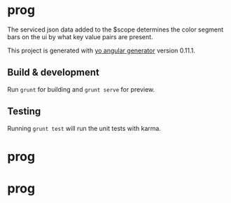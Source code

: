 # prog

The serviced json data added to the $scope determines the color segment bars on the ui by what key value pairs are present.

This project is generated with [yo angular generator](https://github.com/yeoman/generator-angular)
version 0.11.1.

## Build & development

Run `grunt` for building and `grunt serve` for preview.

## Testing

Running `grunt test` will run the unit tests with karma.
# prog
# prog
